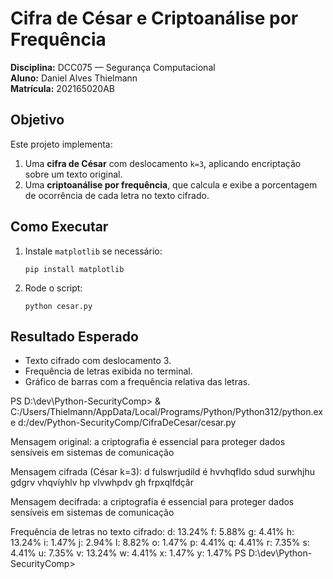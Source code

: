 # Cifra de César e Criptoanálise por Frequência

**Disciplina:** DCC075 — Segurança Computacional  
**Aluno:** Daniel Alves Thielmann  
**Matrícula:** 202165020AB

## Objetivo

Este projeto implementa:

1. Uma **cifra de César** com deslocamento `k=3`, aplicando encriptação sobre um texto original.
2. Uma **criptoanálise por frequência**, que calcula e exibe a porcentagem de ocorrência de cada letra no texto cifrado.

## Como Executar

1. Instale `matplotlib` se necessário:

   ```
   pip install matplotlib
   ```

2. Rode o script:
   ```
   python cesar.py
   ```

## Resultado Esperado

- Texto cifrado com deslocamento 3.
- Frequência de letras exibida no terminal.
- Gráfico de barras com a frequência relativa das letras.

PS D:\dev\Python-SecurityComp> & C:/Users/Thielmann/AppData/Local/Programs/Python/Python312/python.exe d:/dev/Python-SecurityComp/CifraDeCesar/cesar.py

Mensagem original:
a criptografia é essencial para proteger dados sensíveis em sistemas de comunicação

Mensagem cifrada (César k=3):
d fulswrjudild é hvvhqfldo sdud surwhjhu gdgrv vhqvíyhlv hp vlvwhpdv gh frpxqlfdçãr

Mensagem decifrada:
a criptografia é essencial para proteger dados sensíveis em sistemas de comunicação

Frequência de letras no texto cifrado:
d: 13.24%
f: 5.88%
g: 4.41%
h: 13.24%
i: 1.47%
j: 2.94%
l: 8.82%
o: 1.47%
p: 4.41%
q: 4.41%
r: 7.35%
s: 4.41%
u: 7.35%
v: 13.24%
w: 4.41%
x: 1.47%
y: 1.47%
PS D:\dev\Python-SecurityComp>
